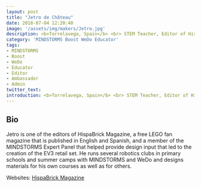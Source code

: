 ```yaml
---
layout: post
title: "Jetro de Château"
date: 2018-07-04 12:20:40
image: '/assets/img/makers/Jetro.jpg'
description: <b>Torrelavega, Spain</b> <br> STEM Teacher, Editor of HispaBrick Magazine
category: 'MINDSTORMS Boost WeDo Educator'
tags:
- MINDSTORMS
- Boost
- WeDo
- Educator
- Editor
- Ambassador
- Admin
twitter_text:
introduction: <b>Torrelavega, Spain</b> <br> STEM Teacher, Editor of Hispabrick Magazine
---
```




## Bio


Jetro is one of the editors of HispaBrick Magazine, a free LEGO fan magazine that is published in English and Spanish, and a member of the MINDSTORMS Expert Panel that helped provide design input that led to the creation of the EV3 retail set. He runs several robotics clubs in primary schools and summer camps with MINDSTORMS and WeDo and designs materials for his own courses as well as for others.

Websites: [HispaBrick Magazine](http://www.HispaBrickMagazine.com)
